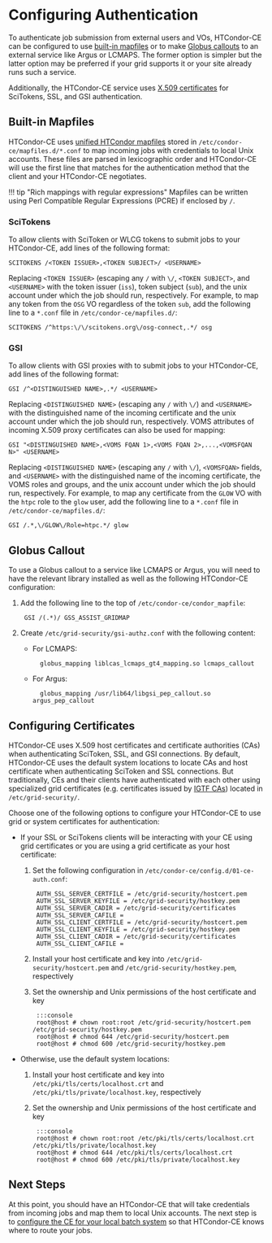Configuring Authentication
==========================

To authenticate job submission from external users and VOs, HTCondor-CE can be configured to use
[built-in mapfiles](#built-in-mapfiles) or to make [Globus callouts](#globus-callout) to an external service like Argus
or LCMAPS.
The former option is simpler but the latter option may be preferred if your grid supports it or your site already runs
such a service.

Additionally, the HTCondor-CE service uses [X.509 certificates](#configuring-certificates) for SciTokens, SSL, and GSI
authentication.

Built-in Mapfiles
----------------

HTCondor-CE uses
[unified HTCondor mapfiles](https://htcondor.readthedocs.io/en/stable/admin-manual/security.html#the-unified-map-file-for-authentication)
stored in `/etc/condor-ce/mapfiles.d/*.conf` to map incoming jobs with credentials to local Unix accounts.
These files are parsed in lexicographic order and HTCondor-CE will use the first line that matches for the
authentication method that the client and your HTCondor-CE negotiates.

!!! tip "Rich mappings with regular expressions"
    Mapfiles can be written using Perl Compatible Regular Expressions (PCRE) if enclosed by `/`.

### SciTokens ###

To allow clients with SciToken or WLCG tokens to submit jobs to your HTCondor-CE, add lines of the following format:

```
SCITOKENS /<TOKEN ISSUER>,<TOKEN SUBJECT>/ <USERNAME>
```

Replacing `<TOKEN ISSUER>` (escaping any `/` with `\/`, `<TOKEN SUBJECT>`, and `<USERNAME>` with the token issuer
(`iss`), token subject (`sub`), and the unix account under which the job should run, respectively.
For example, to map any token from the `OSG` VO regardless of the token `sub`, add the following line to a `*.conf` file
in `/etc/condor-ce/mapfiles.d/`:

```
SCITOKENS /^https:\/\/scitokens.org\/osg-connect,.*/ osg
```

### GSI ###

To allow clients with GSI proxies with to submit jobs to your HTCondor-CE, add lines of the following format:

```
GSI /^<DISTINGUISHED NAME>,.*/ <USERNAME>
```

Replacing `<DISTINGUISHED NAME>` (escaping any `/` with `\/`) and `<USERNAME>` with the distinguished name of the
incoming certificate and the unix account under which the job should run, respectively.
VOMS attributes of incoming X.509 proxy certificates can also be used for mapping:

```
GSI "<DISTINGUISHED NAME>,<VOMS FQAN 1>,<VOMS FQAN 2>,...,<VOMSFQAN N>" <USERNAME>
```

Replacing `<DISTINGUISHED NAME>` (escaping any `/` with `\/`), `<VOMSFQAN>` fields, and `<USERNAME>` with the
distinguished name of the incoming certificate, the VOMS roles and groups, and the unix account under which the job
should run, respectively.
For example, to map any certificate from the `GLOW` VO with the `htpc` role to the `glow` user, add the following line
to a `*.conf` file in `/etc/condor-ce/mapfiles.d/`:

```
GSI /.*,\/GLOW\/Role=htpc.*/ glow
```

Globus Callout
--------------

To use a Globus callout to a service like LCMAPS or Argus, you will need to have the relevant library installed as well
as the following HTCondor-CE configuration:

1. Add the following line to the top of `/etc/condor-ce/condor_mapfile`:

        GSI /(.*)/ GSS_ASSIST_GRIDMAP

1. Create `/etc/grid-security/gsi-authz.conf` with the following content:

    - For LCMAPS:

            globus_mapping liblcas_lcmaps_gt4_mapping.so lcmaps_callout

    - For Argus:

            globus_mapping /usr/lib64/libgsi_pep_callout.so argus_pep_callout

Configuring Certificates
------------------------

HTCondor-CE uses X.509 host certificates and certificate authorities (CAs) when authenticating SciToken, SSL, and GSI
connections.
By default, HTCondor-CE uses the default system locations to locate CAs and host certificate when authenticating
SciToken and SSL connections.
But traditionally, CEs and their clients have authenticated with each other using specialized grid certificates (e.g.
certificates issued by [IGTF CAs](https://dl.igtf.net/distribution/igtf/current/accredited/accredited.in)) located
in `/etc/grid-security/`.

Choose one of the following options to configure your HTCondor-CE to use grid or system certificates for authentication:

- If your SSL or SciTokens clients will be interacting with your CE using grid certificates or you are using a grid
  certificate as your host certificate:

    1. Set the following configuration in `/etc/condor-ce/config.d/01-ce-auth.conf`:

            AUTH_SSL_SERVER_CERTFILE = /etc/grid-security/hostcert.pem
            AUTH_SSL_SERVER_KEYFILE = /etc/grid-security/hostkey.pem
            AUTH_SSL_SERVER_CADIR = /etc/grid-security/certificates
            AUTH_SSL_SERVER_CAFILE =
            AUTH_SSL_CLIENT_CERTFILE = /etc/grid-security/hostcert.pem
            AUTH_SSL_CLIENT_KEYFILE = /etc/grid-security/hostkey.pem
            AUTH_SSL_CLIENT_CADIR = /etc/grid-security/certificates
            AUTH_SSL_CLIENT_CAFILE =

    1. Install your host certificate and key into `/etc/grid-security/hostcert.pem` and `/etc/grid-security/hostkey.pem`,
       respectively

    1. Set the ownership and Unix permissions of the host certificate and key

            :::console
            root@host # chown root:root /etc/grid-security/hostcert.pem /etc/grid-security/hostkey.pem
            root@host # chmod 644 /etc/grid-security/hostcert.pem
            root@host # chmod 600 /etc/grid-security/hostkey.pem

- Otherwise, use the default system locations:

    1. Install your host certificate and key into `/etc/pki/tls/certs/localhost.crt` and
       `/etc/pki/tls/private/localhost.key`, respectively

    1. Set the ownership and Unix permissions of the host certificate and key

            :::console
            root@host # chown root:root /etc/pki/tls/certs/localhost.crt /etc/pki/tls/private/localhost.key
            root@host # chmod 644 /etc/pki/tls/certs/localhost.crt
            root@host # chmod 600 /etc/pki/tls/private/localhost.key

Next Steps
----------

At this point, you should have an HTCondor-CE that will take credentials from incoming jobs and map them to local Unix
accounts.
The next step is to [configure the CE for your local batch system](../configuration/local-batch-system.md) so that
HTCondor-CE knows where to route your jobs.


